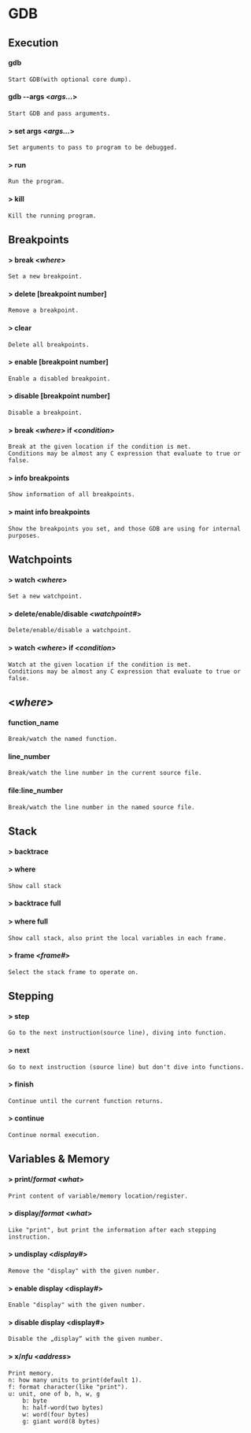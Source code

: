 # GDB
## Execution
#### gdb <program>
	Start GDB(with optional core dump).
#### gdb --args <program> <*args...*>
	Start GDB and pass arguments.
#### > set args <*args...*>
	Set arguments to pass to program to be debugged.
#### > run 
	Run the program.
#### > kill
	Kill the running program.
## Breakpoints
#### > break <*where*>
	Set a new breakpoint.
#### > delete [breakpoint number]
	Remove a breakpoint.
#### > clear 
	Delete all breakpoints.
#### > enable [breakpoint number]
	Enable a disabled breakpoint.
#### > disable [breakpoint number]
	Disable a breakpoint. 
#### > break <*where*> if <*condition*>
	Break at the given location if the condition is met.
	Conditions may be almost any C expression that evaluate to true or false.
#### > info breakpoints
	Show information of all breakpoints.
#### > maint info breakpoints
	Show the breakpoints you set, and those GDB are using for internal purposes.
## Watchpoints
#### > watch <*where*>
	Set a new watchpoint.
#### > delete/enable/disable <*watchpoint#*>
	Delete/enable/disable a watchpoint.
#### > watch <*where*> if <*condition*>
	Watch at the given location if the condition is met.
	Conditions may be almost any C expression that evaluate to true or false.
## <*where*>
#### function_name
	Break/watch the named function.
#### line_number
	Break/watch the line number in the current source file.
#### file:line_number
	Break/watch the line number in the named source file.
## Stack
#### > backtrace
#### > where
	Show call stack
#### > backtrace full
#### > where full
	Show call stack, also print the local variables in each frame.
#### > frame <*frame#*>
	Select the stack frame to operate on.
## Stepping
#### > step
	Go to the next instruction(source line), diving into function.
#### > next
	Go to next instruction (source line) but donʻt dive into functions.
#### > finish
	Continue until the current function returns.
#### > continue
	Continue normal execution.
## Variables & Memory
#### > print/*format* <*what*>
	Print content of variable/memory location/register.
#### > display/*format* <*what*>
	Like "print", but print the information after each stepping instruction.
#### > undisplay <*display#*>
	Remove the "display" with the given number.
#### > enable display <display#>
	Enable "display" with the given number.
#### > disable display <display#>
	Disable the „display“ with the given number.
#### > x/*nfu* <*address*>
	Print memory.
	n: how many units to print(default 1).
	f: format character(like "print").
	u: unit, one of b, h, w, g
		b: byte
		h: half-word(two bytes)
		w: word(four bytes)
		g: giant word(8 bytes)
